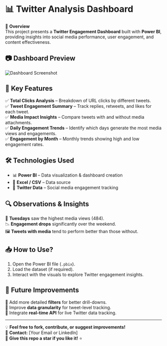 # 📊 Twitter Analysis Dashboard  

🚀 **Overview**  
This project presents a **Twitter Engagement Dashboard** built with **Power BI**, providing insights into social media performance, user engagement, and content effectiveness.

## 📷 **Dashboard Preview**  
![Dashboard Screenshot](./c.PNG)  

## 📌 **Key Features**  

✅ **Total Clicks Analysis** – Breakdown of URL clicks by different tweets.  
✅ **Tweet Engagement Summary** – Track replies, retweets, and likes for each tweet.  
✅ **Media Impact Insights** – Compare tweets with and without media attachments.  
✅ **Daily Engagement Trends** – Identify which days generate the most media views and engagements.  
✅ **Engagement by Month** – Monthly trends showing high and low engagement rates.  

## 🛠 **Technologies Used**  
- 📊 **Power BI** – Data visualization & dashboard creation  
- 📄 **Excel / CSV** – Data source  
- 📌 **Twitter Data** – Social media engagement tracking  

## 🔍 **Observations & Insights**  
📅 **Tuesdays** saw the highest media views (484).  
📉 **Engagement drops** significantly over the weekend.  
🖼️ **Tweets with media** tend to perform better than those without. 
## 📥 **How to Use?**  
1. Open the Power BI file (`.pbix`).  
2. Load the dataset (if required).  
3. Interact with the visuals to explore Twitter engagement insights.  

## 🚀 **Future Improvements**  
🔹 Add more detailed **filters** for better drill-downs.  
🔹 Improve **data granularity** for tweet-level tracking.  
🔹 Integrate **real-time API** for live Twitter data tracking.  

---

💡 **Feel free to fork, contribute, or suggest improvements!**  
📧 **Contact:** [Your Email or LinkedIn]  
🌟 **Give this repo a star if you like it!** ⭐

